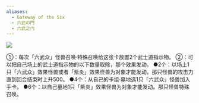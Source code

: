 ```yaml
---
aliases:
  - Gateway of the Six
  - 六武の門
  - 六武之门
---
```


![](https://cdn.233.momobako.com/ygopro/pics/27970830.jpg!half)

①：每次「六武众」怪兽召唤·特殊召唤给这张卡放置2个武士道指示物。
②：可以把自己场上的武士道指示物的以下数量取除，那个效果发动。
●2个：以场上1只「六武众」效果怪兽或者「紫炎」效果怪兽为对象才能发动。那只怪兽的攻击力直到回合结束时上升500。
●4个：从自己的卡组·墓地选1只「六武众」怪兽加入手卡。
●6个：以自己墓地1只「紫炎」效果怪兽为对象才能发动。那只怪兽特殊召唤。
